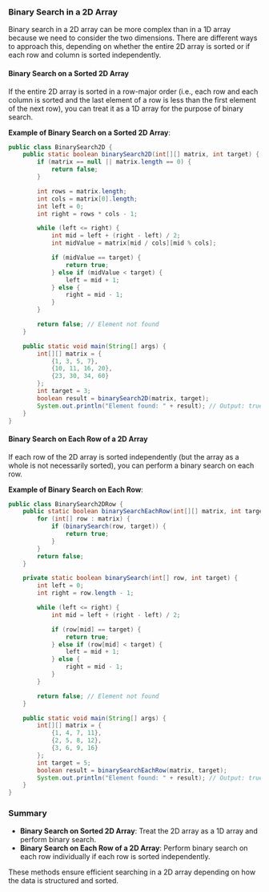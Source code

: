 ### Binary Search in a 2D Array

Binary search in a 2D array can be more complex than in a 1D array because we need to consider the two dimensions. There are different ways to approach this, depending on whether the entire 2D array is sorted or if each row and column is sorted independently.

#### Binary Search on a Sorted 2D Array
If the entire 2D array is sorted in a row-major order (i.e., each row and each column is sorted and the last element of a row is less than the first element of the next row), you can treat it as a 1D array for the purpose of binary search.

**Example of Binary Search on a Sorted 2D Array**:
```java
public class BinarySearch2D {
    public static boolean binarySearch2D(int[][] matrix, int target) {
        if (matrix == null || matrix.length == 0) {
            return false;
        }

        int rows = matrix.length;
        int cols = matrix[0].length;
        int left = 0;
        int right = rows * cols - 1;

        while (left <= right) {
            int mid = left + (right - left) / 2;
            int midValue = matrix[mid / cols][mid % cols];

            if (midValue == target) {
                return true;
            } else if (midValue < target) {
                left = mid + 1;
            } else {
                right = mid - 1;
            }
        }

        return false; // Element not found
    }

    public static void main(String[] args) {
        int[][] matrix = {
            {1, 3, 5, 7},
            {10, 11, 16, 20},
            {23, 30, 34, 60}
        };
        int target = 3;
        boolean result = binarySearch2D(matrix, target);
        System.out.println("Element found: " + result); // Output: true
    }
}
```

#### Binary Search on Each Row of a 2D Array
If each row of the 2D array is sorted independently (but the array as a whole is not necessarily sorted), you can perform a binary search on each row.

**Example of Binary Search on Each Row**:
```java
public class BinarySearch2DRow {
    public static boolean binarySearchEachRow(int[][] matrix, int target) {
        for (int[] row : matrix) {
            if (binarySearch(row, target)) {
                return true;
            }
        }
        return false;
    }

    private static boolean binarySearch(int[] row, int target) {
        int left = 0;
        int right = row.length - 1;

        while (left <= right) {
            int mid = left + (right - left) / 2;

            if (row[mid] == target) {
                return true;
            } else if (row[mid] < target) {
                left = mid + 1;
            } else {
                right = mid - 1;
            }
        }

        return false; // Element not found
    }

    public static void main(String[] args) {
        int[][] matrix = {
            {1, 4, 7, 11},
            {2, 5, 8, 12},
            {3, 6, 9, 16}
        };
        int target = 5;
        boolean result = binarySearchEachRow(matrix, target);
        System.out.println("Element found: " + result); // Output: true
    }
}
```

### Summary
- **Binary Search on Sorted 2D Array**: Treat the 2D array as a 1D array and perform binary search.
- **Binary Search on Each Row of a 2D Array**: Perform binary search on each row individually if each row is sorted independently.

These methods ensure efficient searching in a 2D array depending on how the data is structured and sorted.